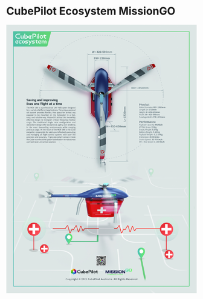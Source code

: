 # CubePilot Ecosystem MissionGO

![](../.gitbook/assets/cubepilot-ecosystem-missiongo-ust-cmyk-210x297mm-3mm-20211006-final.jpg)

